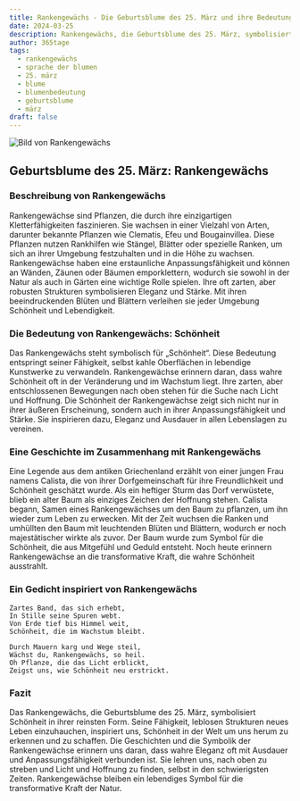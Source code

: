 ```yaml
---
title: Rankengewächs - Die Geburtsblume des 25. März und ihre Bedeutung
date: 2024-03-25
description: Rankengewächs, die Geburtsblume des 25. März, symbolisiert Schönheit. Erfahre mehr über ihre Geschichte, Bedeutung und Symbolik in der Sprache der Blumen.
author: 365tage
tags:
  - rankengewächs
  - sprache der blumen
  - 25. märz
  - blume
  - blumenbedeutung
  - geburtsblume
  - märz
draft: false
---
```


![Bild von Rankengewächs](https://cdn.pixabay.com/photo/2016/06/12/22/30/wall-1453158_1280.jpg#center)


## Geburtsblume des 25. März: Rankengewächs

### Beschreibung von Rankengewächs

Rankengewächse sind Pflanzen, die durch ihre einzigartigen Kletterfähigkeiten faszinieren. Sie wachsen in einer Vielzahl von Arten, darunter bekannte Pflanzen wie Clematis, Efeu und Bougainvillea. Diese Pflanzen nutzen Rankhilfen wie Stängel, Blätter oder spezielle Ranken, um sich an ihrer Umgebung festzuhalten und in die Höhe zu wachsen. Rankengewächse haben eine erstaunliche Anpassungsfähigkeit und können an Wänden, Zäunen oder Bäumen emporklettern, wodurch sie sowohl in der Natur als auch in Gärten eine wichtige Rolle spielen. Ihre oft zarten, aber robusten Strukturen symbolisieren Eleganz und Stärke. Mit ihren beeindruckenden Blüten und Blättern verleihen sie jeder Umgebung Schönheit und Lebendigkeit.

### Die Bedeutung von Rankengewächs: Schönheit

Das Rankengewächs steht symbolisch für „Schönheit“. Diese Bedeutung entspringt seiner Fähigkeit, selbst kahle Oberflächen in lebendige Kunstwerke zu verwandeln. Rankengewächse erinnern daran, dass wahre Schönheit oft in der Veränderung und im Wachstum liegt. Ihre zarten, aber entschlossenen Bewegungen nach oben stehen für die Suche nach Licht und Hoffnung. Die Schönheit der Rankengewächse zeigt sich nicht nur in ihrer äußeren Erscheinung, sondern auch in ihrer Anpassungsfähigkeit und Stärke. Sie inspirieren dazu, Eleganz und Ausdauer in allen Lebenslagen zu vereinen.

### Eine Geschichte im Zusammenhang mit Rankengewächs

Eine Legende aus dem antiken Griechenland erzählt von einer jungen Frau namens Calista, die von ihrer Dorfgemeinschaft für ihre Freundlichkeit und Schönheit geschätzt wurde. Als ein heftiger Sturm das Dorf verwüstete, blieb ein alter Baum als einziges Zeichen der Hoffnung stehen. Calista begann, Samen eines Rankengewächses um den Baum zu pflanzen, um ihn wieder zum Leben zu erwecken. Mit der Zeit wuchsen die Ranken und umhüllten den Baum mit leuchtenden Blüten und Blättern, wodurch er noch majestätischer wirkte als zuvor. Der Baum wurde zum Symbol für die Schönheit, die aus Mitgefühl und Geduld entsteht. Noch heute erinnern Rankengewächse an die transformative Kraft, die wahre Schönheit ausstrahlt.

### Ein Gedicht inspiriert von Rankengewächs

```
Zartes Band, das sich erhebt,  
In Stille seine Spuren webt.  
Von Erde tief bis Himmel weit,  
Schönheit, die im Wachstum bleibt.  

Durch Mauern karg und Wege steil,  
Wächst du, Rankengewächs, so heil.  
Oh Pflanze, die das Licht erblickt,  
Zeigst uns, wie Schönheit neu erstrickt.  
```

### Fazit

Das Rankengewächs, die Geburtsblume des 25. März, symbolisiert Schönheit in ihrer reinsten Form. Seine Fähigkeit, leblosen Strukturen neues Leben einzuhauchen, inspiriert uns, Schönheit in der Welt um uns herum zu erkennen und zu schaffen. Die Geschichten und die Symbolik der Rankengewächse erinnern uns daran, dass wahre Eleganz oft mit Ausdauer und Anpassungsfähigkeit verbunden ist. Sie lehren uns, nach oben zu streben und Licht und Hoffnung zu finden, selbst in den schwierigsten Zeiten. Rankengewächse bleiben ein lebendiges Symbol für die transformative Kraft der Natur.